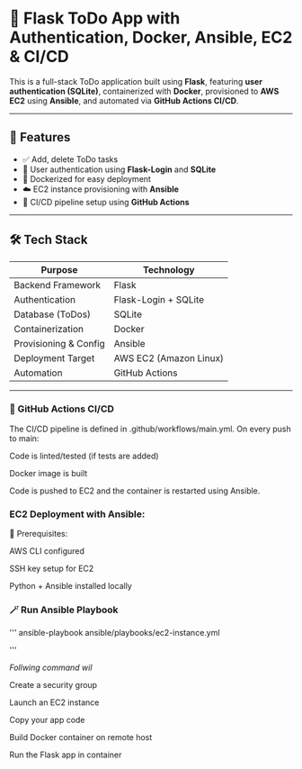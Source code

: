 # 📝 Flask ToDo App with Authentication, Docker, Ansible, EC2 & CI/CD

This is a full-stack ToDo application built using **Flask**, featuring **user authentication (SQLite)**, containerized with **Docker**, provisioned to **AWS EC2** using **Ansible**, and automated via **GitHub Actions CI/CD**.

---

## 📌 Features

- ✅ Add, delete ToDo tasks
- 🔐 User authentication using **Flask-Login** and **SQLite**
- 🐳 Dockerized for easy deployment
- ☁️ EC2 instance provisioning with **Ansible**
- 🚀 CI/CD pipeline setup using **GitHub Actions**

---

## 🛠️ Tech Stack

| Purpose               | Technology             |
|-----------------------|------------------------|
| Backend Framework     | Flask                  |
| Authentication        | Flask-Login + SQLite   |
| Database (ToDos)      | SQLite                 |
| Containerization      | Docker                 |
| Provisioning & Config | Ansible                |
| Deployment Target     | AWS EC2 (Amazon Linux) |
| Automation            | GitHub Actions         |

---

### 🧪 GitHub Actions CI/CD

The CI/CD pipeline is defined in .github/workflows/main.yml. On every push to main:

Code is linted/tested (if tests are added)

Docker image is built

Code is pushed to EC2 and the container is restarted using Ansible.

### EC2 Deployment with Ansible:

🔧 Prerequisites:

AWS CLI configured

SSH key setup for EC2

Python + Ansible installed locally

### 🪄 Run Ansible Playbook
'''
ansible-playbook ansible/playbooks/ec2-instance.yml

'''

_Follwing command wil_

Create a security group

Launch an EC2 instance

Copy your app code

Build Docker container on remote host

Run the Flask app in container